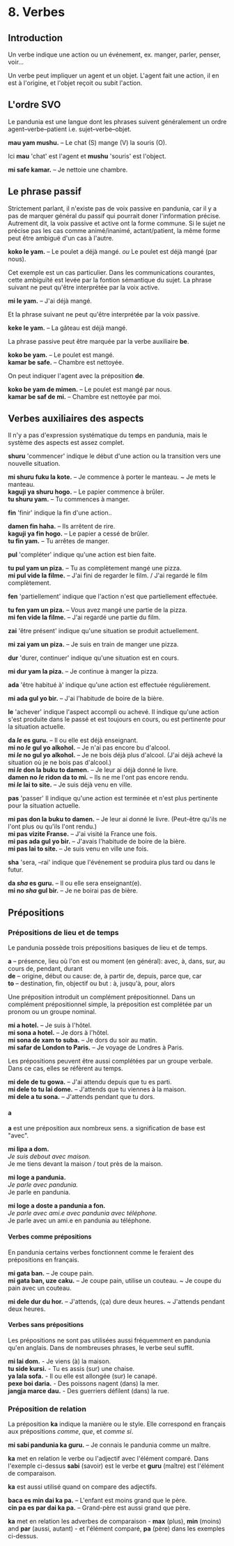 
# 8. Verbes

## Introduction

Un verbe indique une action ou un événement, ex. manger, parler, penser, voir…

Un verbe peut impliquer un agent et un objet.
L'agent fait une action, il en est à l'origine,
et l'objet reçoit ou subit l'action.


## L'ordre SVO

Le pandunia est une langue dont les phrases suivent généralement un ordre agent–verbe–patient i.e. sujet–verbe–objet.

**mau yam mushu.**
– Le chat (S) mange (V) la souris (O).

Ici **mau** 'chat' est l'agent
et **mushu** 'souris' est l'object.

**mi safe kamar.**
– Je nettoie une chambre.


## Le phrase passif

Strictement parlant, il n'existe pas de voix passive en pandunia,
car il y a pas de marquer général du passif qui pourrait doner l'information précise.
Autrement dit, la voix passive et active ont la forme commune.
Si le sujet ne précise pas les cas comme animé/inanimé, actant/patient, la même forme peut être ambiguë d'un cas à l'autre.

**koko le yam.**
– Le poulet a déjà mangé. *ou*
Le poulet est déjà mangé (par nous).

Cet exemple est un cas particulier.
Dans les communications courantes, cette ambiguïté est levée par la fontion sémantique du sujet.
La phrase suivant ne peut qu'être interprétée par la voix active.

**mi le yam.**
– J'ai déjà mangé.

Et la phrase suivant ne peut qu'être interprétée par la voix passive.

**keke le yam.**
– La gâteau est déjà mangé.

La phrase passive peut être marquée par la verbe auxiliaire **be**.

**koko be yam.**
– Le poulet est mangé.  
**kamar be safe.**
– Chambre est nettoyée.

On peut indiquer l'agent avec la préposition **de**.

**koko be yam de mimen.**
– Le poulet est mangé par nous.  
**kamar be saf de mi.**
– Chambre est nettoyée par moi.


## Verbes auxiliaires des aspects

Il n'y a pas d'expression systématique du temps en pandunia,
mais le système des aspects est assez complet.

**shuru**
'commencer'
indique le début d'une action ou la transition vers une nouvelle situation.

**mi shuru fuku la kote.**
– Je commence à porter le manteau. ~ Je mets le manteau.  
**kaguji ya shuru hogo.**
– Le papier commence à brûler.  
**tu shuru yam.**
– Tu commences à manger.

**fin**
'finir'
indique la fin d'une action..

**damen fin haha.**
– Ils arrêtent de rire.  
**kaguji ya fin hogo.**
– Le papier a cessé de brûler.  
**tu fin yam.**
– Tu arrêtes de manger.

**pul**
'compléter'
indique qu'une action est bien faite.

**tu pul yam un piza.**
– Tu as complètement mangé une pizza.  
**mi pul vide la filme.**
– J'ai fini de regarder le film. / J'ai regardé le film complètement.

**fen**
'partiellement'
indique que l'action n'est que partiellement effectuée.

**tu fen yam un piza.**
– Vous avez mangé une partie de la pizza.  
**mi fen vide la filme.**
– J'ai regardé une partie du film.

**zai**
'être présent'
indique qu'une situation se produit actuellement.

**mi zai yam un piza.**
– Je suis en train de manger une pizza.

**dur**
'durer, continuer'
indique qu'une situation est en cours.

**mi dur yam la piza.**
– Je continue à manger la pizza.

**ada**
'être habitué à'
indique qu'une action est effectuée régulièrement.

**mi ada gul yo bir.**
– J'ai l'habitude de boire de la bière.

**le**
'achever'
indique l'aspect accompli ou achevé.
Il indique qu'une action s'est produite dans le passé et est toujours en cours, ou est pertinente pour la situation actuelle.

**da _le_ es guru.**
– Il ou elle est déjà enseignant.  
**mi no _le_ gul yo alkohol.**
– Je n'ai pas encore bu d'alcool.  
**mi _le_ no gul yo alkohol.**
– Je ne bois déjà plus d'alcool. (J'ai déjà achevé la situation où je ne bois pas d'alcool.)  
**mi _le_ don la buku to damen.**
– Je leur ai déjà donné le livre.  
**damen no _le_ ridon da to mi.**
– Ils ne me l'ont pas encore rendu.  
**mi _le_ lai to site.**
– Je suis déjà venu en ville.

**pas**
'passer'
Il indique qu'une action est terminée et n'est plus pertinente pour la situation actuelle.

**mi pas don la buku to damen.**
– Je leur ai donné le livre. (Peut-être qu'ils ne l'ont plus ou qu'ils l'ont rendu.)  
**mi pas vizite Franse.**
– J'ai visité la France une fois.  
**mi pas ada gul yo bir.**
– J'avais l'habitude de boire de la bière.  
**mi pas lai to site.**
– Je suis venu en ville une fois.

**sha**
'sera, –rai'
indique que l'événement se produira plus tard ou dans le futur.

**da _sha_ es guru.**
– Il ou elle sera enseignant(e).  
**mi no _sha_ gul bir.**
– Je ne boirai pas de bière.


## Prépositions

### Prépositions de lieu et de temps

Le pandunia possède trois prépositions basiques de lieu et de temps.

**a**
– présence, lieu où l'on est ou moment (en général): avec, à, dans, sur, au cours de, pendant, durant  
**de**
– origine, début ou cause: de, à partir de, depuis, parce que, car  
**to**
– destination, fin, objectif ou but : à, jusqu'à, pour, alors

Une préposition introduit un complément prépositionnel. Dans un complément prépositionnel simple, la préposition est complétée par un pronom ou un groupe nominal.

**mi a hotel.** 
– Je suis à l'hôtel.  
**mi sona a hotel.** 
– Je dors à l'hôtel.  
**mi sona de xam to suba.** 
– Je dors du soir au matin.  
**mi safar de London to Paris.** 
– Je voyage de Londres à Paris.  

Les prépositions peuvent être aussi complétées par un groupe verbale. Dans ce cas, elles se réfèrent au temps.

**mi dele de tu gowa.**
– J'ai attendu depuis que tu es parti.  
**mi dele to tu lai dome.**
– J'attends que tu viennes à la maison.  
**mi dele a tu sona.**
– J'attends pendant que tu dors.  

#### a

**a** est une préposition aux nombreux sens. a signification de base est  "avec".
 
**mi lipa a dom.**  
_Je suis debout avec maison._  
Je me tiens devant la maison / tout près de la maison.
 
**mi loge a pandunia.**  
_Je parle avec pandunia._  
Je parle en pandunia.
 
**mi loge a doste a pandunia a fon.**  
_Je parle avec ami.e avec pandunia avec téléphone._  
Je parle avec un ami.e en pandunia au téléphone.

#### Verbes comme prépositions

En pandunia certains verbes fonctionnent comme le feraient des prépositions en français.

**mi gata ban.**
– Je coupe pain.  
**mi gata ban, uze caku.**
– Je coupe pain, utilise un couteau. ~ Je coupe du pain avec un couteau.

**mi dele dur du hor.**
– J'attends, (ça) dure deux heures. ~ J'attends pendant deux heures.

#### Verbes sans prépositions

Les prépositions ne sont pas utilisées aussi fréquemment en pandunia qu'en anglais.
Dans de nombreuses phrases, le verbe seul suffit.

**mi lai dom.** - Je viens (à) la maison.  
**tu side kursi.** - Tu es assis (sur) une chaise.  
**ya lala sofa.** - Il ou elle est allongée (sur) le canapé.  
**pexe boi daria.** - Des poissons nagent (dans) la mer.  
**jangja marce dau.** - Des guerriers défilent (dans) la rue.  

### Préposition de relation

La préposition **ka** indique la manière ou le style. Elle correspond en français aux prépositions _comme_, _que_, et _comme si_.

**mi sabi pandunia ka guru.**
– Je connais le pandunia comme un maître.

**ka** met en relation le verbe ou l'adjectif avec l'élément comparé.
Dans l'exemple ci-dessus **sabi** (savoir) est le verbe et **guru** (maître) est l'élément de comparaison.

**ka** est aussi utilisé quand on compare des adjectifs.

**baca es min dai ka pa.**
– L'enfant est moins grand que le père.  
**cin pa es par dai ka pa.**
– Grand-père est aussi grand que père.

**ka** met en relation les adverbes de comparaison - **max** (plus), **min** (moins) and **par** (aussi, autant) - et l'élément comparé,
**pa** (père) dans les exemples ci-dessus.
